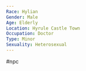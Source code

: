 ```yaml
---
Race: Hylian
Gender: Male
Age: Elderly
Location: Hyrule Castle Town
Occupation: Doctor
Type: Minor
Sexuality: Heterosexual
---
```

#npc 

